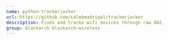 ```yaml
---
name: python-trackerjacker
url: https://github.com/calebmadrigal/trackerjacker
description: Finds and tracks wifi devices through raw 802.
group: blackarch blackarch-wireless
---
```

